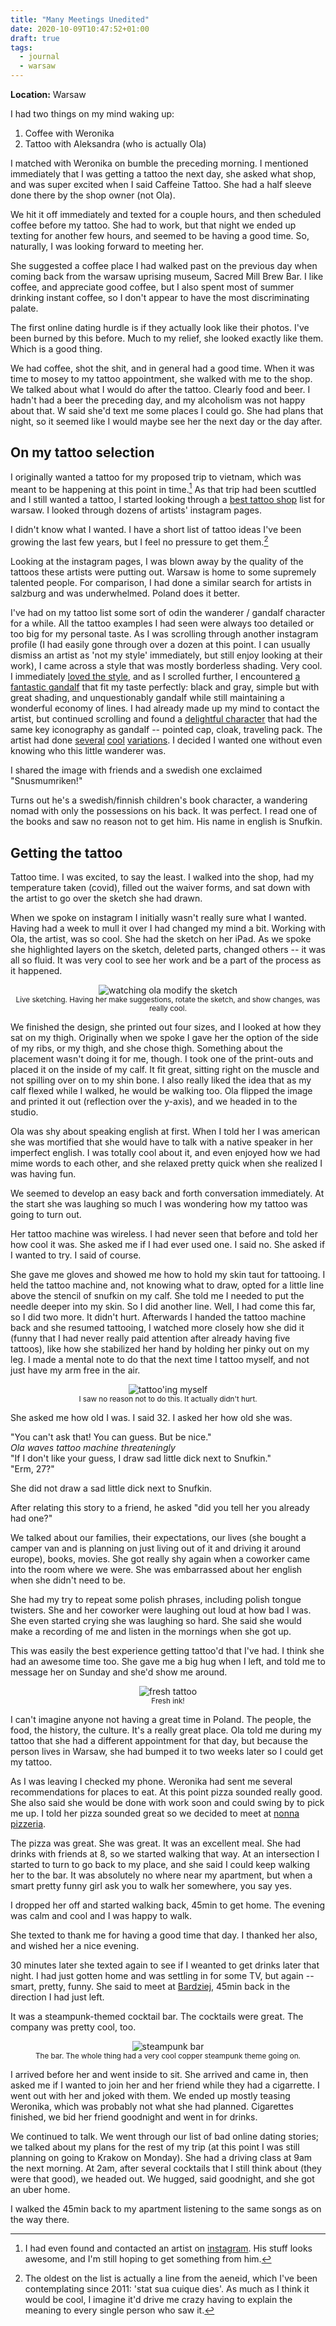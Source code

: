 ```yaml
---
title: "Many Meetings Unedited"
date: 2020-10-09T10:47:52+01:00
draft: true
tags:
  - journal
  - warsaw
---
```


**Location:** Warsaw

I had two things on my mind waking up:

1. Coffee with Weronika
2. Tattoo with Aleksandra (who is actually Ola)

I matched with Weronika on bumble the preceding morning. I mentioned
immediately that I was getting a tattoo the next day, she asked what shop,
and was super excited when I said Caffeine Tattoo. She had a half sleeve done
there by the shop owner (not Ola).

We hit it off immediately and texted for a couple hours, and then scheduled
coffee before my tattoo. She had to work, but that night we ended up texting
for another few hours, and seemed to be having a good time. So, naturally, I
was looking forward to meeting her.

She suggested a coffee place I had walked past on the previous day when
coming back from the warsaw uprising museum, Sacred Mill Brew Bar. I like
coffee, and appreciate good coffee, but I also spent most of summer drinking
instant coffee, so I don't appear to have the most discriminating palate.

The first online dating hurdle is if they actually look like their photos.
I've been burned by this before. Much to my relief, she looked exactly like
them. Which is a good thing.

We had coffee, shot the shit, and in general had a good time. When it was
time to mosey to my tattoo appointment, she walked with me to the shop. We
talked about what I would do after the tattoo. Clearly food and beer. I
hadn't had a beer the preceding day, and my alcoholism was not happy about
that. W said she'd text me some places I could go. She had plans that night,
so it seemed like I would maybe see her the next day or the day after.

## On my tattoo selection

I originally wanted a tattoo for my proposed trip to vietnam, which was meant
to be happening at this point in time.[^1] As that trip had been scuttled and
I still wanted a tattoo, I started looking through a [best tattoo
shop](http://streetwise.pl/2019/03/06/15-tattoo-studios-in-warsaw-you-should-know-about/)
list for warsaw. I looked through dozens of artists' instagram pages.

I didn't know what I wanted. I have a short list of tattoo ideas I've been
growing the last few years, but I feel no pressure to get them.[^2]

Looking at the instagram pages, I was blown away by the quality of the
tattoos these artists were putting out. Warsaw is home to some supremely
talented people. For comparison, I had done a similar search for artists in
salzburg and was underwhelmed. Poland does it better.

I've had on my tattoo list some sort of odin the wanderer / gandalf character
for a while. All the tattoo examples I had seen were always too detailed or
too big for my personal taste. As I was scrolling through another instagram
profile (I had easily gone through over a dozen at this point. I can usually
dismiss an artist as 'not my style' immediately, but still enjoy looking at
their work), I came across a style that was mostly borderless shading. Very
cool. I immediately [loved the
style](https://www.instagram.com/p/B9hO1iVHXzW/), and as I scrolled further,
I encountered [a fantastic gandalf](https://www.instagram.com/p/BqnGXlUHeJK/)
that fit my taste perfectly: black and gray, simple but with great shading,
and unquestionably gandalf while still maintaining a wonderful economy of
lines. I had already made up my mind to contact the artist, but continued
scrolling and found a [delightful
character](https://www.instagram.com/p/BW0KMTAluBo/) that had the same key
iconography as gandalf -- pointed cap, cloak, traveling pack. The artist had
done [several](https://www.instagram.com/p/BelCVQPH2pD/)
[cool](https://www.instagram.com/p/CCQ60EVHDmf/)
[variations](https://www.instagram.com/p/BenuNZJnG0R/). I decided I wanted
one without even knowing who this little wanderer was.

I shared the image with friends and a swedish one exclaimed "Snusmumriken!"

Turns out he's a swedish/finnish children's book character, a wandering nomad
with only the possessions on his back. It was perfect. I read one of the
books and saw no reason not to get him. His name in english is Snufkin.

## Getting the tattoo

Tattoo time. I was excited, to say the least. I walked into the shop, had my
temperature taken (covid), filled out the waiver forms, and sat down with the
artist to go over the sketch she had drawn.

When we spoke on instagram I initially wasn't really sure what I wanted.
Having had a week to mull it over I had changed my mind a bit. Working with
Ola, the artist, was so cool. She had the sketch on her iPad. As we spoke she
highlighted layers on the sketch, deleted parts, changed others -- it was all
so fluid. It was very cool to see her work and be a part of the process as it
happened.

<div style="text-align:center;">
<img style="max-width: 90%; width: auto; height: auto;" src="/images/warsaw_tattoo_sketch.jpg" alt="watching ola modify the sketch">
<figcaption><small>Live sketching. Having her make suggestions, rotate the sketch, and show changes, was really cool.</small></figcaption>
</div>

We finished the design, she printed out four sizes, and I looked at how they
sat on my thigh. Originally when we spoke I gave her the option of the side
of my ribs, or my thigh, and she chose thigh. Something about the placement
wasn't doing it for me, though. I took one of the print-outs and placed it on
the inside of my calf. It fit great, sitting right on the muscle and not
spilling over on to my shin bone. I also really liked the idea that as my
calf flexed while I walked, he would be walking too. Ola flipped the image
and printed it out (reflection over the y-axis), and we headed in to the
studio.

Ola was shy about speaking english at first. When I told her I was american
she was mortified that she would have to talk with a native speaker in her
imperfect english. I was totally cool about it, and even enjoyed how we had
mime words to each other, and she relaxed pretty quick when she realized I
was having fun.

We seemed to develop an easy back and forth conversation immediately. At the
start she was laughing so much I was wondering how my tattoo was going to
turn out.

Her tattoo machine was wireless. I had never seen that before and told her
how cool it was. She asked me if I had ever used one. I said no. She asked if
I wanted to try. I said of course.

She gave me gloves and showed me how to hold my skin taut for tattooing. I
held the tattoo machine and, not knowing what to draw, opted for a little
line above the stencil of snufkin on my calf. She told me I needed to put the
needle deeper into my skin. So I did another line. Well, I had come this far,
so I did two more. It didn't hurt. Afterwards I handed the tattoo machine
back and she resumed tattooing, I watched more closely how she did it (funny
that I had never really paid attention after already having five tattoos),
like how she stabilized her hand by holding her pinky out on my leg. I made a
mental note to do that the next time I tattoo myself, and not just have my
arm free in the air.

<div style="text-align:center;">
<img style="max-width: 60%; width: auto; height: auto;" src="/images/warsaw_self_tattoo.jpg" alt="tattoo'ing myself">
<figcaption><small>I saw no reason not to do this. It actually didn't hurt.</small></figcaption>
</div>

She asked me how old I was. I said 32. I asked her how old she was.

"You can't ask that! You can guess. But be nice."<br>
*Ola waves tattoo machine threateningly*<br>
"If I don't like your guess, I draw sad little dick next to Snufkin."<br>
"Erm, 27?"<br>

She did not draw a sad little dick next to Snufkin.

After relating this story to a friend, he asked "did you tell her you already
had one?"

We talked about our families, their expectations, our lives (she bought a
camper van and is planning on just living out of it and driving it around
europe), books, movies. She got really shy again when a coworker came into
the room where we were. She was embarrassed about her english when she didn't
need to be.

She had my try to repeat some polish phrases, including polish tongue
twisters. She and her coworker were laughing out loud at how bad I was. She
even started crying she was laughing so hard. She said she would make a
recording of me and listen in the mornings when she got up.

This was easily the best experience getting tattoo'd that I've had. I think
she had an awesome time too. She gave me a big hug when I left, and told me
to message her on Sunday and she'd show me around.

<div style="text-align:center;">
<img style="max-width: 60%; width: auto; height: auto;" src="/images/warsaw_fresh_ink.jpg" alt="fresh tattoo">
<figcaption><small>Fresh ink!</small></figcaption>
</div>

I can't imagine anyone not having a great time in Poland. The people, the
food, the history, the culture. It's a really great place. Ola told me during
my tattoo that she had a different appointment for that day, but because the
person lives in Warsaw, she had bumped it to two weeks later so I could get
my tattoo.

As I was leaving I checked my phone. Weronika had sent me several
recommendations for places to eat. At this point pizza sounded really good.
She also said she would be done with work soon and could swing by to pick me
up. I told her pizza sounded great so we decided to meet at [nonna
pizzeria](https://goo.gl/maps/Kha2S9WyCcgaYSc69).

The pizza was great. She was great. It was an excellent meal. She had drinks
with friends at 8, so we started walking that way. At an intersection I
started to turn to go back to my place, and she said I could keep walking her
to the bar. It was absolutely no where near my apartment, but when a smart
pretty funny girl ask you to walk her somewhere, you say yes.

I dropped her off and started walking back, 45min to get home. The evening
was calm and cool and I was happy to walk.

She texted to thank me for having a good time that day. I thanked her also,
and wished her a nice evening.

30 minutes later she texted again to see if I weanted to get drinks later
that night. I had just gotten home and was settling in for some TV, but again
-- smart, pretty, funny. She said to meet at
[Bardziej](https://goo.gl/maps/84D4BRjztnxyQomo6), 45min back in the
direction I had just left.

It was a steampunk-themed cocktail bar. The cocktails were great. The company
was pretty cool, too.

<div style="text-align:center;">
<img style="max-width: 90%; width: auto; height: auto;" src="/images/warsaw_steampunk_bar.jpg" alt="steampunk bar">
<figcaption><small>The bar. The whole thing had a very cool copper steampunk theme going on.</small></figcaption>
</div>

I arrived before her and went inside to sit. She arrived and came in, then
asked me if I wanted to join her and her friend while they had a cigarrette.
I went out with her and joked with them. We ended up mostly teasing Weronika,
which was probably not what she had planned. Cigarettes finished, we bid her
friend goodnight and went in for drinks.

We continued to talk. We went through our list of bad online dating stories;
we talked about my plans for the rest of my trip (at this point I was still
planning on going to Krakow on Monday). She had a driving class at 9am the
next morning. At 2am, after several cocktails that I still think about (they
were that good), we headed out. We hugged, said goodnight, and she got an
uber home.

I walked the 45min back to my apartment listening to the same songs as on the way there.

[^1]: I had even found and contacted an artist on [instagram](https://www.instagram.com/black.fishhh/). His stuff looks
awesome, and I'm still hoping to get something from him.
[^2]: The oldest on the list is actually a line from the aeneid, which I've
been contemplating since 2011: 'stat sua cuique dies'. As much as I think it
would be cool, I imagine it'd drive me crazy having to explain the meaning to
every single person who saw it.